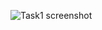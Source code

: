 ![Task1 screenshot](https://github.com/venkatesh6226/TECHNITY-ABHYUDAY/assets/117913588/8af7cd87-f137-4ee9-a351-4552ed414d6f)
